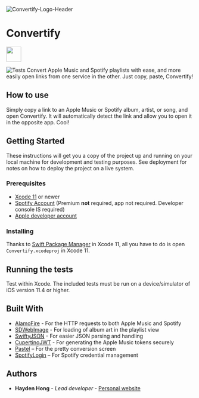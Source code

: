 ![Convertify-Logo-Header](https://user-images.githubusercontent.com/20470485/44062049-b0e8792c-9f0f-11e8-81b0-73d65235c958.png)

# Convertify

<a href="https://itunes.apple.com/us/app/convertify-share-music/id1424728187"><img src="https://user-images.githubusercontent.com/20470485/45723747-a3dd1200-bb67-11e8-9eca-eeec88a833ca.png" height="40px"></img></a>

![Tests](https://github.com/AFRUITPIE/Convertify/workflows/Tests/badge.svg?branch=master&event=push)
Convert Apple Music and Spotify playlists with ease, and more easily open links from one service in the other. Just copy, paste, Convertify!

## How to use

Simply copy a link to an Apple Music or Spotify album, artist, or song, and open Convertify. It will automatically detect the link and allow you to open it in the opposite app. Cool!

## Getting Started

These instructions will get you a copy of the project up and running on your local machine for development and testing purposes. See deployment for notes on how to deploy the project on a live system.

### Prerequisites

- [Xcode 11](https://apps.apple.com/us/app/xcode/id497799835?mt=12) or newer 
- [Spotify Account](https://www.spotify.com/) (Premium **not** required, app not required. Developer console IS required)
- [Apple developer account](https://developer.apple.com)

### Installing

Thanks to [Swift Package Manager](https://github.com/apple/swift-package-manager) in Xcode 11, all you have to do is open `Convertify.xcodeproj` in Xcode 11.

## Running the tests

Test within Xcode. The included tests must be run on a device/simulator of iOS version 11.4 or higher.

## Built With

- [AlamoFire](https://github.com/Alamofire/Alamofire) - For the HTTP requests to both Apple Music and Spotify
- [SDWebImage](https://github.com/SDWebImage/SDWebImage) - For loading of album art in the playlist view
- [SwiftyJSON](https://github.com/SwiftyJSON/SwiftyJSON) - For easier JSON parsing and handling
- [CupertinoJWT](https://github.com/ethanhuang13/CupertinoJWT) - For generating the Apple Music tokens securely
- [Pastel](https://github.com/cruisediary/Pastel) – For the pretty conversion screen
- [SpotifyLogin](https://github.com/spotify/SpotifyLogin) – For Spotify credential management

## Authors

- **Hayden Hong** - _Lead developer_ - [Personal website](haydenhong.com)
